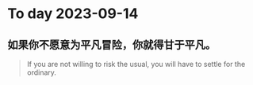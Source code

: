 
# To day 2023-09-14


## 如果你不愿意为平凡冒险，你就得甘于平凡。
> If you are not willing to risk the usual, you will have to settle for the ordinary.

    